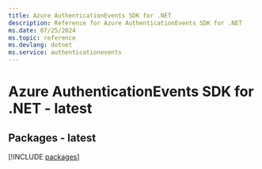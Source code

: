 ```yaml
---
title: Azure AuthenticationEvents SDK for .NET
description: Reference for Azure AuthenticationEvents SDK for .NET
ms.date: 07/25/2024
ms.topic: reference
ms.devlang: dotnet
ms.service: authenticationevents
---
```

# Azure AuthenticationEvents SDK for .NET - latest
## Packages - latest
[!INCLUDE [packages](authenticationevents-index.md)]